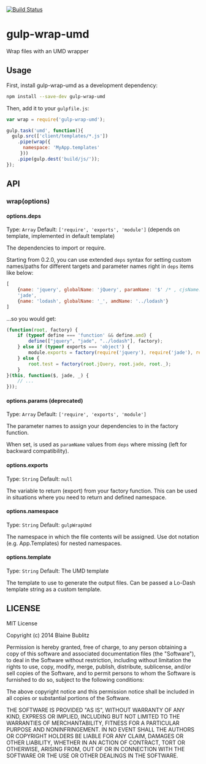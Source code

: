 [![Build Status](https://travis-ci.org/phated/gulp-wrap-umd.png?branch=master)](https://travis-ci.org/phated/gulp-wrap-umd)

# gulp-wrap-umd

Wrap files with an UMD wrapper

## Usage

First, install gulp-wrap-umd as a development dependency:

```bash
npm install --save-dev gulp-wrap-umd
```

Then, add it to your `gulpfile.js`:

```js
var wrap = require('gulp-wrap-umd');

gulp.task('umd', function(){
  gulp.src(['client/templates/*.js'])
    .pipe(wrap({
      namespace: 'MyApp.templates'
     }))
    .pipe(gulp.dest('build/js/'));
});
```

## API

### wrap(options)

#### options.deps

Type: `Array`
Default: `['require', 'exports', 'module']` (depends on template, implemented in default template)

The dependencies to import or require.

Starting from 0.2.0, you can use extended `deps` syntax for setting custom names/paths for different targets and parameter names right in `deps` items like below:
```javascript
[
    {name: 'jquery', globalName: 'jQuery', paramName: '$' /* , cjsName: ..., amdName: ... */},
    'jade',
    {name: 'lodash', globalName: '_', amdName: '../lodash'}
]
```
...so you would get:
```javascript
(function(root, factory) {
    if (typeof define === 'function' && define.amd) {
        define(["jquery", "jade", "../lodash"], factory);
    } else if (typeof exports === 'object') {
        module.exports = factory(require('jquery'), require('jade'), require('lodash'));
    } else {
        root.test = factory(root.jQuery, root.jade, root._);
    }
}(this, function($, jade, _) {
    // ...
}));
```

#### options.params (deprecated)

Type: `Array`
Default: `['require', 'exports', 'module']`

The parameter names to assign your dependencies to in the factory function.

When set, is used as `paramName` values from `deps` where missing (left for backward compatibility).

#### options.exports

Type: `String`
Default: `null`

The variable to return (export) from your factory function.  This can be used in situations where you need to return and defined namespace.

#### options.namespace

Type: `String`
Default: `gulpWrapUmd`

The namespace in which the file contents will be assigned. Use dot notation (e.g. App.Templates) for nested namespaces.

#### options.template

Type: `String`
Default: The UMD template

The template to use to generate the output files. Can be passed a Lo-Dash template string as a custom template.

## LICENSE

MIT License

Copyright (c) 2014 Blaine Bublitz

Permission is hereby granted, free of charge, to any person obtaining
a copy of this software and associated documentation files (the
"Software"), to deal in the Software without restriction, including
without limitation the rights to use, copy, modify, merge, publish,
distribute, sublicense, and/or sell copies of the Software, and to
permit persons to whom the Software is furnished to do so, subject to
the following conditions:

The above copyright notice and this permission notice shall be
included in all copies or substantial portions of the Software.

THE SOFTWARE IS PROVIDED "AS IS", WITHOUT WARRANTY OF ANY KIND,
EXPRESS OR IMPLIED, INCLUDING BUT NOT LIMITED TO THE WARRANTIES OF
MERCHANTABILITY, FITNESS FOR A PARTICULAR PURPOSE AND
NONINFRINGEMENT. IN NO EVENT SHALL THE AUTHORS OR COPYRIGHT HOLDERS BE
LIABLE FOR ANY CLAIM, DAMAGES OR OTHER LIABILITY, WHETHER IN AN ACTION
OF CONTRACT, TORT OR OTHERWISE, ARISING FROM, OUT OF OR IN CONNECTION
WITH THE SOFTWARE OR THE USE OR OTHER DEALINGS IN THE SOFTWARE.
